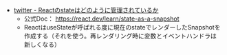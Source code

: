 
- [twitter - Reactのstateはどのように管理されているか](https://twitter.com/sakamoto_582/status/1654045476457709569)
	- 公式Doc： https://react.dev/learn/state-as-a-snapshot
	- ReactはuseStateが呼ばれる度に現在のstateでレンダーしたSnapshotを作成する（それを使う。再レンダリング時に変数とイベントハンドラは新しくなる）